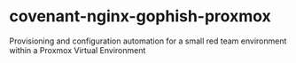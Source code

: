 # covenant-nginx-gophish-proxmox
Provisioning and configuration automation for a small red team environment within a Proxmox Virtual Environment
